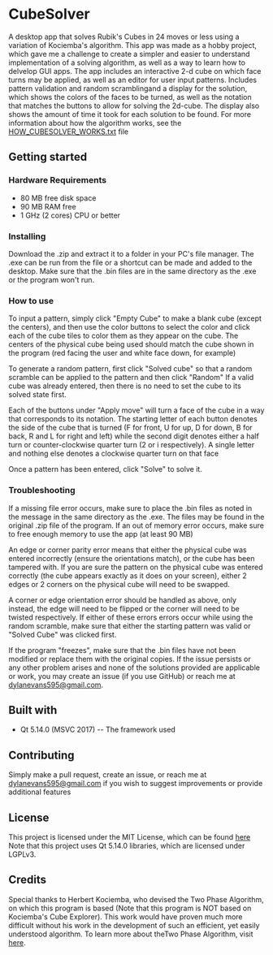 # CubeSolver
A desktop app that solves Rubik's Cubes in 24 moves or less using a variation of Kociemba's algorithm. This app was made as a hobby project, which gave me a challenge to create a simpler and easier to understand implementation of a solving algorithm, as well as a way to learn how to delvelop GUI apps. 
The app includes an interactive 2-d cube on which face turns may be applied, as well as an editor for user input patterns. Includes pattern validation and random scramblingand a display for the solution, which shows the colors of the faces to be turned, as well as the notation that matches the buttons to allow for solving the 2d-cube. The display also shows the amount of time it took for each solution to be found. For more information about how the algorithm works, see the [HOW_CUBESOLVER_WORKS.txt](HOW_CUBESOLVER_WORKS.txt) file

## Getting started
### Hardware Requirements
* 80 MB free disk space
* 90 MB RAM free
* 1 GHz (2 cores) CPU or better

### Installing
Download the .zip and extract it to a folder in your PC's file manager. The .exe can be run from the file or a shortcut can be made and
added to the desktop. Make sure that the .bin files are in the same directory as the .exe or the program won't run.

### How to use
To input a pattern, simply click "Empty Cube" to make a blank cube (except the centers), and then use the color buttons to select the 
color and click each of the cube tiles to color them as they appear on the cube. The centers of the physical cube being used should
match the cube shown in the program (red facing the user and white face down, for example)

To generate a random pattern, first click "Solved cube" so that a random scramble can be applied to the pattern and then click "Random"
If a valid cube was already entered, then there is no need to set the cube to its solved state first.

Each of the buttons under "Apply move" will turn a face of the cube in a way that corresponds to its notation. The starting letter of 
each button denotes the side of the cube that is turned (F for front, U for up, D for down, B for back, R and L for right and left) 
while the second digit denotes either a half turn or counter-clockwise quarter turn (2 or i respectively). A single letter and nothing 
else denotes a clockwise quarter turn on that face

Once a pattern has been entered, click "Solve" to solve it.

### Troubleshooting
If a missing file error occurs, make sure to place the .bin files as noted in the message in the same directory as the .exe. The files
may be found in the original .zip file of the program.
If an out of memory error occurs, make sure to free enough memory to use the app (at least 90 MB)

An edge or corner parity error means that either the physical cube was entered incorrectly (ensure the orientations match), or the cube 
has been tampered with. If you are sure the pattern on the physical cube was entered correctly (the cube appears exactly as it does on 
your screen), either 2 edges or 2 corners on the physical cube will need to be swapped.

A corner or edge orientation error should be handled as above, only instead, the edge will need to be flipped or the corner will need to
be twisted respectively.
If either of these errors errors occur while using the random scramble, make sure that either the starting pattern was valid or "Solved
Cube" was clicked first. 

If the program "freezes", make sure that the .bin files have not been modified or replace them with the original copies. If the issue
persists or any other problem arises and none of the solutions provided are applicable or work, you may create an issue (if you use
GitHub) or reach me at dylanevans595@gmail.com.

## Built with
* Qt 5.14.0 (MSVC 2017) -- The framework used

## Contributing
Simply make a pull request, create an issue, or reach me at dylanevans595@gmail.com if you wish to suggest improvements or provide
additional features

## License
This project is licensed under the MIT License, which can be found [here](LICENSE)
Note that this project uses Qt 5.14.0 libraries, which are licensed under LGPLv3.

## Credits
Special thanks to Herbert Kociemba, who devised the Two Phase Algorithm, on which this program is based (Note that this program
is NOT based on Kociemba's Cube Explorer). This work would have proven much more difficult without his work in the development of such 
an efficient, yet easily understood algorithm. To learn more about theTwo Phase Algorithm, visit [here](http://kociemba.org/cube.htm).
